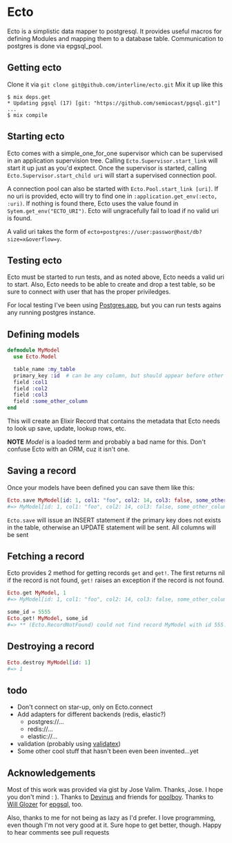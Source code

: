 # Ecto

Ecto is a simplistic data mapper to postgresql. It provides useful macros
for defining Modules and mapping them to a database table. Communication
to postgres is done via epgsql_pool.

## Getting ecto

Clone it via `git clone git@github.com/interline/ecto.git`
Mix it up like this
```shell
$ mix deps.get
* Updating pgsql (17) [git: "https://github.com/semiocast/pgsql.git"]
...
$ mix compile
```

## Starting ecto

Ecto comes with a simple_one_for_one supervisor which can be supervised in an
application supervision tree. Calling `Ecto.Supervisor.start_link` will start
it up just as you'd exptect. Once the supervisor is started, calling 
`Ecto.Supervisor.start_child uri` will start a supervised connection pool.

A connection pool can also be started with `Ecto.Pool.start_link [uri]`. If no
uri is provided, ecto will try to find one in
`:application.get_env(:ecto, :uri)`. If nothing is found there, Ecto
uses the value found in `Sytem.get_env("ECTO_URI")`. Ecto will ungracefully fail
to load if no valid uri is found.

A valid uri takes the form of `ecto+postgres://user:passwor@host/db?size=x&overflow=y`.

## Testing ecto

Ecto must be started to run tests, and as noted above, Ecto needs a valid uri to
start. Also, Ecto needs to be able to create and drop a test table, so be sure to
connect with user that has the proper priviledges.

For local testing I've been using [Postgres.app](http://postgresapp.com/), but
you can run tests agains any running postgres instance.

## Defining models

```elixir
defmodule MyModel
  use Ecto.Model

  table_name :my_table
  primary_key :id  # can be any column, but should appear before other fields
  field :col1
  field :col2
  field :col3
  field :some_other_column
end
```

This will create an Elixir Record that contains the metadata that Ecto needs
to look up save, update, lookup rows, etc.

**NOTE** *Model* is a loaded term and probably a bad name for this. Don't confuse Ecto with an ORM, cuz it isn't
one.

## Saving a record

Once your models have been defined you can save them like this:

```elixir
Ecto.save MyModel[id: 1, col1: "foo", col2: 14, col3: false, some_other_column: nil]
#=> MyModel[id: 1, col1: "foo", col2: 14, col3: false, some_other_column: nil]
```

`Ecto.save` will issue an INSERT statement if the primary key does not exists in the
table, otherwise an UPDATE statement will be sent. All columns will be sent

## Fetching a record

Ecto provides 2 method for getting records `get` and `get!`. The first returns
nil if the record is not found, `get!` raises an exception if the record is
not found.

```elixir
Ecto.get MyModel, 1
#=> MyModel[id: 1, col1: "foo", col2: 14, col3: false, some_other_column: nil]

some_id = 5555
Ecto.get! MyModel, some_id
#=> ** (Ecto.RecordNotFound) could not find record MyModel with id 555...
```

## Destroying a record

```elixir
Ecto.destroy MyModel[id: 1]
#=> 1
```

## todo

- Don't connect on star-up, only on Ecto.connect
- Add adapters for different backends (redis, elastic?)
  - postgres://...
  - redis://...
  - elastic://...
- validation (probably using [validatex](https://github.com/yrashk/validatex))
- Some other cool stuff that hasn't been even been invented...yet

## Acknowledgements

Most of this work was provided via gist by Jose Valim. Thanks, Jose. I hope
you don't mind : ). Thanks to [Devinus][1] and friends
for [poolboy][2]. Thanks to [Will Glozer][2] for [epgsql][4], too.

Also, thanks to me for not being as lazy as I'd prefer. I love programming,
even though I'm not very good at it. Sure hope to get better, though. Happy
to hear comments see pull requests

[1]: https://github.com/devinus "devinus on github"
[2]: https://github.com/devinus/poolboy "poolboy on github"
[3]: https://github.com/wg "wg on github"
[4]: https://github.com/wg/epgsql
